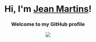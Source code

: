<h1 align="center">Hi, I'm <a href="https://www.linkedin.com/in/jean-santos-48ba71296/">Jean Martins</a>!</h1>
<h3 align="center">Welcome to my GitHub profile</h3>


<p align="center">
  <a href="https://skillicons.dev">
    <img src="https://skillicons.dev/icons?i=html,css,javascript,c,r,react,azure,gcp,aws,docker,git" />
  </a>
</p>
